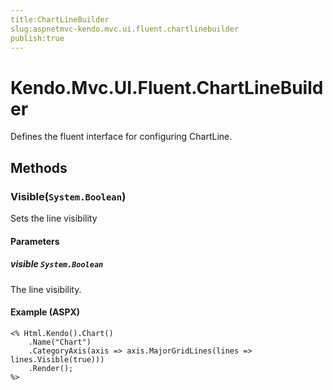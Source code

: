 ```yaml
---
title:ChartLineBuilder
slug:aspnetmvc-kendo.mvc.ui.fluent.chartlinebuilder
publish:true
---
```


# Kendo.Mvc.UI.Fluent.ChartLineBuilder
Defines the fluent interface for configuring ChartLine.



## Methods

### Visible(`System.Boolean`)
Sets the line visibility


#### Parameters

##### visible `System.Boolean`
The line visibility.




#### Example (ASPX)
    <% Html.Kendo().Chart()
        .Name("Chart")
        .CategoryAxis(axis => axis.MajorGridLines(lines => lines.Visible(true)))
        .Render();
    %>



